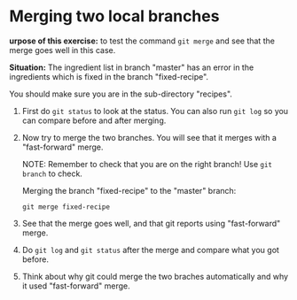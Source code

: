 # Merging two local branches

**urpose of this exercise:** to test the command `git merge` and see that the merge goes well in this case. 

**Situation:** The ingredient list in branch "master" has an error in the ingredients which is fixed in the branch "fixed-recipe".

You should make sure you are in the sub-directory "recipes". 

1. First do `git status` to look at the status. You can also run `git log` so you can compare before and after merging. 

2. Now try to merge the two branches. You will see that it merges with a "fast-forward" merge. 

   NOTE: Remember to check that you are on the right branch! Use `git branch` to check. 

   Merging the branch "fixed-recipe" to the "master" branch: 

   ```
   git merge fixed-recipe
   ```

3. See that the merge goes well, and that git reports using "fast-forward" merge. 

4. Do `git log` and `git status` after the merge and compare what you got before.

5. Think about why git could merge the two braches automatically and why it used "fast-forward" merge. 

